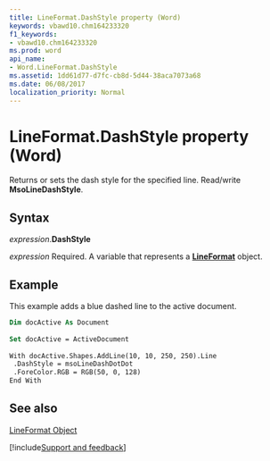 ```yaml
---
title: LineFormat.DashStyle property (Word)
keywords: vbawd10.chm164233320
f1_keywords:
- vbawd10.chm164233320
ms.prod: word
api_name:
- Word.LineFormat.DashStyle
ms.assetid: 1dd61d77-d7fc-cb8d-5d44-38aca7073a68
ms.date: 06/08/2017
localization_priority: Normal
---
```



# LineFormat.DashStyle property (Word)

Returns or sets the dash style for the specified line. Read/write  **MsoLineDashStyle**.


## Syntax

_expression_.**DashStyle**

_expression_ Required. A variable that represents a **[LineFormat](Word.LineFormat.md)** object.


## Example

This example adds a blue dashed line to the active document.


```vb
Dim docActive As Document 
 
Set docActive = ActiveDocument 
 
With docActive.Shapes.AddLine(10, 10, 250, 250).Line 
 .DashStyle = msoLineDashDotDot 
 .ForeColor.RGB = RGB(50, 0, 128) 
End With
```


## See also


[LineFormat Object](Word.LineFormat.md)

[!include[Support and feedback](~/includes/feedback-boilerplate.md)]